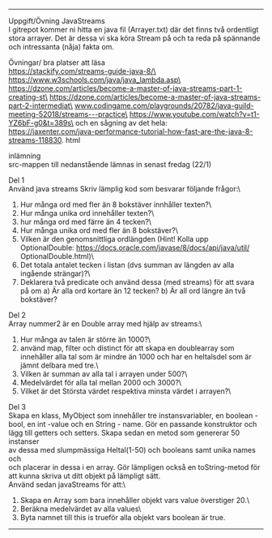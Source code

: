 -------------------------------------------------

Uppgift/Övning JavaStreams\
I gitrepot kommer ni hitta en java fil (Arrayer.txt) där det finns två ordentligt\
stora arrayer. Det är dessa vi ska köra Stream på och ta reda på spännande\
och intressanta (nåja) fakta om.

Övningar/ bra platser att läsa\
https://stackify.com/streams-guide-java-8/\
https://www.w3schools.com/java/java_lambda.asp\
https://dzone.com/articles/become-a-master-of-java-streams-part-1-creating-st\
https://dzone.com/articles/become-a-master-of-java-streams-part-2-intermediat\
www.codingame.com/playgrounds/20782/java-guild-meeting-52018/streams---practice\
https://www.youtube.com/watch?v=t1-YZ6bF-g0&t=389s\
och en sågning av det hela:\
https://jaxenter.com/java-performance-tutorial-how-fast-are-the-java-8-streams-118830.
html

inlämning\
src-mappen till nedanstående lämnas in senast fredag (22/1)

Del 1\
Använd java streams Skriv lämplig kod som besvarar följande frågor:\
1. Hur många ord med fler än 8 bokstäver innhåller texten?\
2. Hur många unika ord innehåller texten?\
3. hur många ord med färre än 4 tecken?\
4. Hur många unika ord med fler än 8 bokstäver?\
5. Vilken är den genomsnittliga ordlängden (Hint! Kolla upp OptionalDouble: https://docs.oracle.com/javase/8/docs/api/java/util/
OptionalDouble.html)\
6. Det totala antalet tecken i listan (dvs summan av längden av alla ingående strängar)?\
7. Deklarera två predicate och använd dessa (med streams) för att svara\
på om a) Är alla ord kortare än 12 tecken? b) Är all ord längre än två\
bokstäver?

Del 2\
Array nummer2 är en Double array med hjälp av streams:\
1. Hur många av talen är större än 1000?\
2. använd map, filter och distinct för att skapa en doublearray som innehåller alla tal som är mindre än 1000 och har en heltalsdel som är
jämnt delbara med tre.\
3. Vilken är summan av alla tal i arrayen under 500?\
4. Medelvärdet för alla tal mellan 2000 och 3000?\
5. Vilket är det Största värdet respektiva minsta värdet i arrayen?\

Del 3\
Skapa en klass, MyObject som innehåller tre instansvariabler, en boolean -\
bool, en int -value och en String - name. Gör en passande konstruktor och\
lägg till getters och setters. Skapa sedan en metod som genererar 50 instanser\
av dessa med slumpmässiga Heltal(1-50) och booleans samt unika names och\
och placerar in dessa i en array. Gör lämpligen också en toString-metod för\
att kunna skriva ut ditt objekt på lämpligt sätt.\
Använd sedan javaStreams för att:\
1. Skapa en Array som bara innehåller objekt vars value överstiger 20.\
2. Beräkna medelvärdet av alla values\
3. Byta namnet till this is trueför alla objekt vars boolean är true.

-------------------------------------------------
